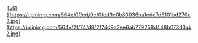 
![ali]([https://i.pinimg.com/564x/0f/ed/9c/0fed9c0b80036ba1ede7d5101bd270e0.jpg](https://i.pinimg.com/564x/2f/74/d9/2f74d9a2ee6ab779258d448b073d3ab2.jpg)

